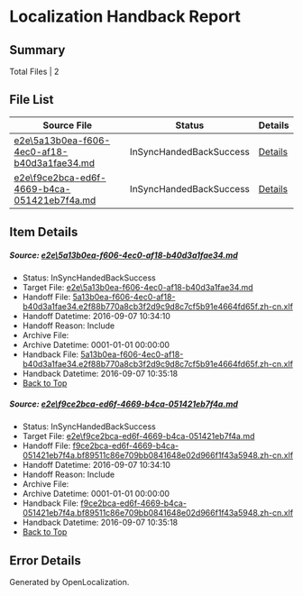 # <a name='report-top'></a> Localization Handback Report

## Summary
 Total Files | 2

## File List
 Source File | Status | Details 
 ----------- | ------ | ------- 
 [e2e\5a13b0ea-f606-4ec0-af18-b40d3a1fae34.md](https://github.com/OpenLocalizationTestOrg/ol-test0/blob/60027685dadc89c2c3c7785a8809638e4be09ae7/e2e/5a13b0ea-f606-4ec0-af18-b40d3a1fae34.md) | InSyncHandedBackSuccess | [Details](#4f10b27afb24c8202bb9f55e8620d677b6c25ee65)
 [e2e\f9ce2bca-ed6f-4669-b4ca-051421eb7f4a.md](https://github.com/OpenLocalizationTestOrg/ol-test0/blob/60027685dadc89c2c3c7785a8809638e4be09ae7/e2e/f9ce2bca-ed6f-4669-b4ca-051421eb7f4a.md) | InSyncHandedBackSuccess | [Details](#492e3542ed1ba61f1d3d751909bfe219f9e9eda615)

## Item Details
##### <a name='4f10b27afb24c8202bb9f55e8620d677b6c25ee65'></a> Source: [e2e\5a13b0ea-f606-4ec0-af18-b40d3a1fae34.md](https://github.com/OpenLocalizationTestOrg/ol-test0/blob/60027685dadc89c2c3c7785a8809638e4be09ae7/e2e/5a13b0ea-f606-4ec0-af18-b40d3a1fae34.md)
* Status: InSyncHandedBackSuccess
* Target File: [e2e\5a13b0ea-f606-4ec0-af18-b40d3a1fae34.md](https://github.com/OpenLocalizationTestOrg/ol-test0-zhcn/blob/6b6245ec56952291bf75bfe958c80c1323fd8642/e2e/5a13b0ea-f606-4ec0-af18-b40d3a1fae34.md)
* Handoff File: [5a13b0ea-f606-4ec0-af18-b40d3a1fae34.e2f88b770a8cb3f2d9c9d8c7cf5b91e4664fd65f.zh-cn.xlf](https://github.com/OpenLocalizationTestOrg/ol-test0-handoff/blob/8aa04b008b98a672a40f1b517fa43cd1392de0ed/ol-handoff/OpenLocalizationTestOrg/ol-test0-zhcn/yuwzho/5a13b0ea-f606-4ec0-af18-b40d3a1fae34.e2f88b770a8cb3f2d9c9d8c7cf5b91e4664fd65f.zh-cn.xlf)
* Handoff Datetime: 2016-09-07 10:34:10
* Handoff Reason: Include
* Archive File: 
* Archive Datetime: 0001-01-01 00:00:00
* Handback File: [5a13b0ea-f606-4ec0-af18-b40d3a1fae34.e2f88b770a8cb3f2d9c9d8c7cf5b91e4664fd65f.zh-cn.xlf](https://github.com/OpenLocalizationTestOrg/ol-test0-handback/blob/d35202062a5b3bdd6d64d24af859362297a00e72/ol-handback/OpenLocalizationTestOrg/ol-test0-zhcn/yuwzho/5a13b0ea-f606-4ec0-af18-b40d3a1fae34.e2f88b770a8cb3f2d9c9d8c7cf5b91e4664fd65f.zh-cn.xlf)
* Handback Datetime: 2016-09-07 10:35:18
* [Back to Top](#report-top)

##### <a name='492e3542ed1ba61f1d3d751909bfe219f9e9eda615'></a> Source: [e2e\f9ce2bca-ed6f-4669-b4ca-051421eb7f4a.md](https://github.com/OpenLocalizationTestOrg/ol-test0/blob/60027685dadc89c2c3c7785a8809638e4be09ae7/e2e/f9ce2bca-ed6f-4669-b4ca-051421eb7f4a.md)
* Status: InSyncHandedBackSuccess
* Target File: [e2e\f9ce2bca-ed6f-4669-b4ca-051421eb7f4a.md](https://github.com/OpenLocalizationTestOrg/ol-test0-zhcn/blob/6b6245ec56952291bf75bfe958c80c1323fd8642/e2e/f9ce2bca-ed6f-4669-b4ca-051421eb7f4a.md)
* Handoff File: [f9ce2bca-ed6f-4669-b4ca-051421eb7f4a.bf89511c86e709bb0841648e02d966f1f43a5948.zh-cn.xlf](https://github.com/OpenLocalizationTestOrg/ol-test0-handoff/blob/8aa04b008b98a672a40f1b517fa43cd1392de0ed/ol-handoff/OpenLocalizationTestOrg/ol-test0-zhcn/yuwzho/f9ce2bca-ed6f-4669-b4ca-051421eb7f4a.bf89511c86e709bb0841648e02d966f1f43a5948.zh-cn.xlf)
* Handoff Datetime: 2016-09-07 10:34:10
* Handoff Reason: Include
* Archive File: 
* Archive Datetime: 0001-01-01 00:00:00
* Handback File: [f9ce2bca-ed6f-4669-b4ca-051421eb7f4a.bf89511c86e709bb0841648e02d966f1f43a5948.zh-cn.xlf](https://github.com/OpenLocalizationTestOrg/ol-test0-handback/blob/d35202062a5b3bdd6d64d24af859362297a00e72/ol-handback/OpenLocalizationTestOrg/ol-test0-zhcn/yuwzho/f9ce2bca-ed6f-4669-b4ca-051421eb7f4a.bf89511c86e709bb0841648e02d966f1f43a5948.zh-cn.xlf)
* Handback Datetime: 2016-09-07 10:35:18
* [Back to Top](#report-top)


## Error Details

Generated by OpenLocalization.
